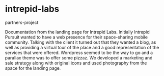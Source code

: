 # intrepid-labs
partners-project

Documentation from the landing page for Intrepid Labs. Initially Intrepid Pursuit wanted to have a web presence for their space-sharing mobile community. Talking with the client it turned out that they wanted a blog, as well as providing a virtual tour of the place and a good representation of the services that were offered. Wordpress seemed to be the way to go and a parallax theme was to offer some pizzaz. We developed a marketing and sale strategy along with original icons and used photography from the space for the landing page.

